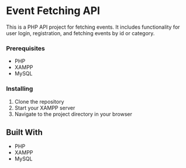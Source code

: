 # Event Fetching API
This is a PHP API project for fetching events. It includes functionality for user login, registration, and fetching events by id or category.

### Prerequisites
- PHP
- XAMPP
- MySQL

### Installing
1. Clone the repository
2. Start your XAMPP server
3. Navigate to the project directory in your browser

## Built With
- PHP
- XAMPP
- MySQL
